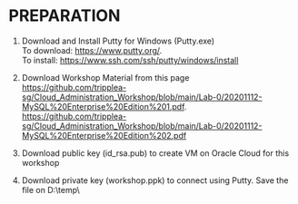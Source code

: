 # PREPARATION

1. Download and Install Putty for Windows (Putty.exe) </br>
To download: https://www.putty.org/. </br>
To install: https://www.ssh.com/ssh/putty/windows/install

2. Download Workshop Material from this page </br>
https://github.com/tripplea-sg/Cloud_Administration_Workshop/blob/main/Lab-0/20201112-MySQL%20Enterprise%20Edition%201.pdf. </br>
https://github.com/tripplea-sg/Cloud_Administration_Workshop/blob/main/Lab-0/20201112-MySQL%20Enterprise%20Edition%202.pdf </br>

3. Download public key (id_rsa.pub) to create VM on Oracle Cloud for this workshop
4. Download private key (workshop.ppk) to connect using Putty. Save the file on D:\temp\
